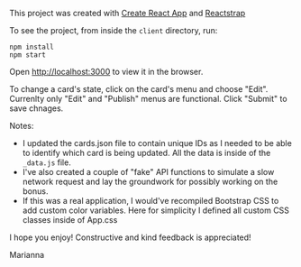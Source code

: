 This project was created with [Create React App](https://github.com/facebook/create-react-app) and [Reactstrap](https://reactstrap.github.io/)

To see the project, from inside the `client` directory, run:

`npm install`  
`npm start`

Open [http://localhost:3000](http://localhost:3000) to view it in the browser.

To change a card's state, click on the card's menu and choose "Edit". Currenlty only "Edit" and "Publish" menus are functional. Click "Submit" to save chnages.

Notes: 
* I updated the cards.json file to contain unique IDs as I needed to be able to identify which card is being updated. All the data is inside of the `_data.js` file.
* I've also created a couple of "fake" API functions to simulate a slow network request and lay the groundwork for possibly working on the bonus.
* If this was a real application, I would've recompiled Bootstrap CSS to add custom color variables. Here for simplicity I defined all custom CSS classes inside of App.css

I hope you enjoy! Constructive and kind feedback is appreciated!

Marianna
